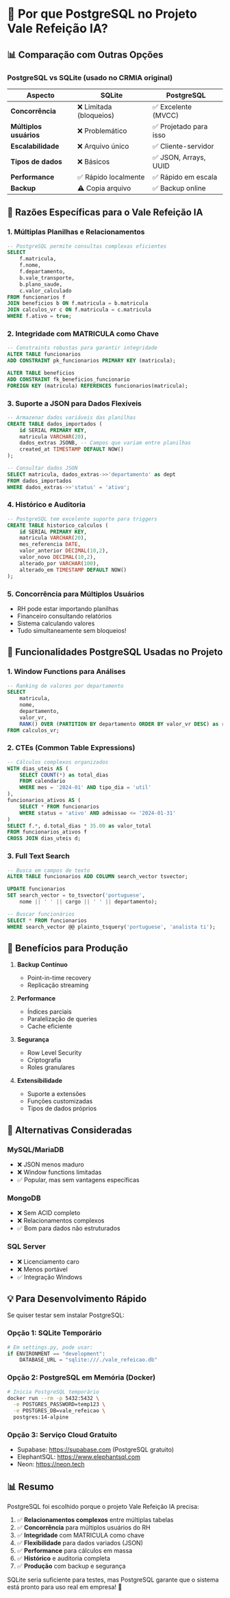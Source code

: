 # 🐘 Por que PostgreSQL no Projeto Vale Refeição IA?

## 📊 Comparação com Outras Opções

### PostgreSQL vs SQLite (usado no CRMIA original)

| Aspecto | SQLite | PostgreSQL |
|---------|---------|------------|
| **Concorrência** | ❌ Limitada (bloqueios) | ✅ Excelente (MVCC) |
| **Múltiplos usuários** | ❌ Problemático | ✅ Projetado para isso |
| **Escalabilidade** | ❌ Arquivo único | ✅ Cliente-servidor |
| **Tipos de dados** | ❌ Básicos | ✅ JSON, Arrays, UUID |
| **Performance** | ✅ Rápido localmente | ✅ Rápido em escala |
| **Backup** | ⚠️ Copia arquivo | ✅ Backup online |

## 🎯 Razões Específicas para o Vale Refeição IA

### 1. **Múltiplas Planilhas e Relacionamentos**
```sql
-- PostgreSQL permite consultas complexas eficientes
SELECT 
    f.matricula,
    f.nome,
    f.departamento,
    b.vale_transporte,
    b.plano_saude,
    c.valor_calculado
FROM funcionarios f
JOIN beneficios b ON f.matricula = b.matricula
JOIN calculos_vr c ON f.matricula = c.matricula
WHERE f.ativo = true;
```

### 2. **Integridade com MATRICULA como Chave**
```sql
-- Constraints robustas para garantir integridade
ALTER TABLE funcionarios 
ADD CONSTRAINT pk_funcionarios PRIMARY KEY (matricula);

ALTER TABLE beneficios 
ADD CONSTRAINT fk_beneficios_funcionario 
FOREIGN KEY (matricula) REFERENCES funcionarios(matricula);
```

### 3. **Suporte a JSON para Dados Flexíveis**
```sql
-- Armazenar dados variáveis das planilhas
CREATE TABLE dados_importados (
    id SERIAL PRIMARY KEY,
    matricula VARCHAR(20),
    dados_extras JSONB, -- Campos que variam entre planilhas
    created_at TIMESTAMP DEFAULT NOW()
);

-- Consultar dados JSON
SELECT matricula, dados_extras->>'departamento' as dept
FROM dados_importados
WHERE dados_extras->>'status' = 'ativo';
```

### 4. **Histórico e Auditoria**
```sql
-- PostgreSQL tem excelente suporte para triggers
CREATE TABLE historico_calculos (
    id SERIAL PRIMARY KEY,
    matricula VARCHAR(20),
    mes_referencia DATE,
    valor_anterior DECIMAL(10,2),
    valor_novo DECIMAL(10,2),
    alterado_por VARCHAR(100),
    alterado_em TIMESTAMP DEFAULT NOW()
);
```

### 5. **Concorrência para Múltiplos Usuários**
- RH pode estar importando planilhas
- Financeiro consultando relatórios
- Sistema calculando valores
- Tudo simultaneamente sem bloqueios!

## 🔧 Funcionalidades PostgreSQL Usadas no Projeto

### 1. **Window Functions para Análises**
```sql
-- Ranking de valores por departamento
SELECT 
    matricula,
    nome,
    departamento,
    valor_vr,
    RANK() OVER (PARTITION BY departamento ORDER BY valor_vr DESC) as ranking
FROM calculos_vr;
```

### 2. **CTEs (Common Table Expressions)**
```sql
-- Cálculos complexos organizados
WITH dias_uteis AS (
    SELECT COUNT(*) as total_dias
    FROM calendario
    WHERE mes = '2024-01' AND tipo_dia = 'util'
),
funcionarios_ativos AS (
    SELECT * FROM funcionarios
    WHERE status = 'ativo' AND admissao <= '2024-01-31'
)
SELECT f.*, d.total_dias * 35.00 as valor_total
FROM funcionarios_ativos f
CROSS JOIN dias_uteis d;
```

### 3. **Full Text Search**
```sql
-- Busca em campos de texto
ALTER TABLE funcionarios ADD COLUMN search_vector tsvector;

UPDATE funcionarios 
SET search_vector = to_tsvector('portuguese', 
    nome || ' ' || cargo || ' ' || departamento);

-- Buscar funcionários
SELECT * FROM funcionarios 
WHERE search_vector @@ plainto_tsquery('portuguese', 'analista ti');
```

## 🚀 Benefícios para Produção

1. **Backup Contínuo**
   - Point-in-time recovery
   - Replicação streaming

2. **Performance**
   - Índices parciais
   - Paralelização de queries
   - Cache eficiente

3. **Segurança**
   - Row Level Security
   - Criptografia
   - Roles granulares

4. **Extensibilidade**
   - Suporte a extensões
   - Funções customizadas
   - Tipos de dados próprios

## 🔄 Alternativas Consideradas

### MySQL/MariaDB
- ❌ JSON menos maduro
- ❌ Window functions limitadas
- ✅ Popular, mas sem vantagens específicas

### MongoDB
- ❌ Sem ACID completo
- ❌ Relacionamentos complexos
- ✅ Bom para dados não estruturados

### SQL Server
- ❌ Licenciamento caro
- ❌ Menos portável
- ✅ Integração Windows

## 💡 Para Desenvolvimento Rápido

Se quiser testar sem instalar PostgreSQL:

### Opção 1: SQLite Temporário
```python
# Em settings.py, pode usar:
if ENVIRONMENT == "development":
    DATABASE_URL = "sqlite:///./vale_refeicao.db"
```

### Opção 2: PostgreSQL em Memória (Docker)
```bash
# Inicia PostgreSQL temporário
docker run --rm -p 5432:5432 \
  -e POSTGRES_PASSWORD=temp123 \
  -e POSTGRES_DB=vale_refeicao \
  postgres:14-alpine
```

### Opção 3: Serviço Cloud Gratuito
- Supabase: https://supabase.com (PostgreSQL gratuito)
- ElephantSQL: https://www.elephantsql.com
- Neon: https://neon.tech

## 📊 Resumo

PostgreSQL foi escolhido porque o projeto Vale Refeição IA precisa:

1. ✅ **Relacionamentos complexos** entre múltiplas tabelas
2. ✅ **Concorrência** para múltiplos usuários do RH
3. ✅ **Integridade** com MATRICULA como chave
4. ✅ **Flexibilidade** para dados variados (JSON)
5. ✅ **Performance** para cálculos em massa
6. ✅ **Histórico** e auditoria completa
7. ✅ **Produção** com backup e segurança

SQLite seria suficiente para testes, mas PostgreSQL garante que o sistema está pronto para uso real em empresa! 🚀
